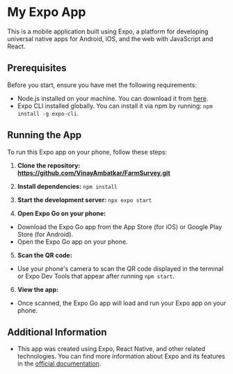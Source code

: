 # My Expo App

This is a mobile application built using Expo, a platform for developing universal native apps for Android, iOS, and the web with JavaScript and React.

## Prerequisites

Before you start, ensure you have met the following requirements:

- Node.js installed on your machine. You can download it from [here](https://nodejs.org/).
- Expo CLI installed globally. You can install it via npm by running: `npm install -g expo-cli`.

## Running the App

To run this Expo app on your phone, follow these steps:

1. **Clone the repository: https://github.com/VinayAmbatkar/FarmSurvey.git**

2. **Install dependencies:**
`npm install`


3. **Start the development server:**
`npx expo start`



4. **Open Expo Go on your phone:**
- Download the Expo Go app from the App Store (for iOS) or Google Play Store (for Android).
- Open the Expo Go app on your phone.

5. **Scan the QR code:**
- Use your phone's camera to scan the QR code displayed in the terminal or Expo Dev Tools that appear after running `npm start`.

6. **View the app:**
- Once scanned, the Expo Go app will load and run your Expo app on your phone.



## Additional Information

- This app was created using Expo, React Native, and other related technologies. You can find more information about Expo and its features in the [official documentation](https://docs.expo.dev/).

